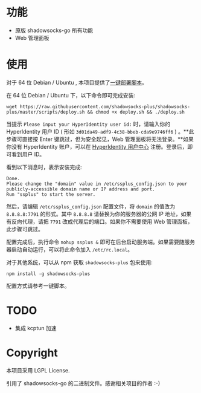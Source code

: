 # 功能

- 原版 shadowsocks-go 所有功能
- Web 管理面板

# 使用

对于 64 位 Debian / Ubuntu , 本项目提供了[一键部署脚本](https://raw.githubusercontent.com/shadowsocks-plus/shadowsocks-plus/master/scripts/deploy.sh)。

在 64 位 Debian / Ubuntu 下，以下命令即可完成安装:

    wget https://raw.githubusercontent.com/shadowsocks-plus/shadowsocks-plus/master/scripts/deploy.sh && chmod +x deploy.sh && ./deploy.sh

当提示 `Please input your HyperIdentity user id:` 时，请输入你的 HyperIdentity 用户 ID ( 形如 `3d01da49-adf9-4c38-bbeb-cda9e9746ff6` ) 。**此步骤可直接按 Enter 键跳过，但为安全起见，Web 管理面板将无法登录。**如果你没有 HyperIdentity 账户，可以在 [HyperIdentity 用户中心](https://hyperidentity.ifxor.com/web/) 注册。登录后，即可看到用户 ID。

看到以下消息时，表示安装完成:

```
Done.
Please change the "domain" value in /etc/ssplus_config.json to your publicly-accessible domain name or IP address and port.
Run "ssplus" to start the server.
```

然后，请编辑 `/etc/ssplus_config.json` 配置文件，将 `domain` 的值改为 `8.8.8.8:7791` 的形式。其中 `8.8.8.8` 请替换为你的服务器的公网 IP 地址，如果有反向代理，请把 `7791` 改成代理后的端口。如果你不需要使用 Web 管理面板，此步骤可跳过。

配置完成后，执行命令 `nohup ssplus &` 即可在后台启动服务端。如果需要随服务器启动自动运行，可以将此命令加入 `/etc/rc.local`。

对于其他系统，可以从 npm 获取 `shadowsocks-plus` 包来使用:

    npm install -g shadowsocks-plus

配置方式请参考一键脚本。

# TODO

- 集成 kcptun 加速

# Copyright

本项目采用 LGPL License.

引用了 shadowsocks-go 的二进制文件。感谢相关项目的作者 :-)

